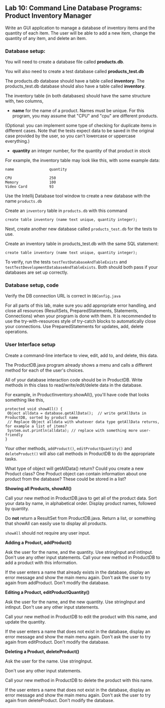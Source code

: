 ## Lab 10: Command Line Database Programs: Product Inventory Manager   

Write an GUI application to manage a database of inventory items and the quantity of each item.
The user will be able to add a new item, change the quantity of any item, and delete an item.

### Database setup:

You will need to create a database file called **products.db**.

You will also need to create a test database called **products_test.db**

The products.db database should have a table called **inventory**.
The products_test.db database should also have a table called **inventory**.

The inventory table (in both databases) should have the same structure with, two columns, 

* **name** for the name of a product. Names must be unique. For this program, you may 
assume that "CPU" and "cpu" are different products.
 
(Optional: you can implement some type of checking for duplicate items in different cases. Note that the tests expect data to be saved in the original case provided by the user, so you can't lowercase or uppercase everything.)
 
* **quantity** an integer number, for the quantity of that product in stock

For example, the inventory table may look like this, with some example data:

```
name                quantity

CPU                 250
Memory              100
Video Card          93

```


Use the Intellij Database tool window to create a new database with the name `products.db` 

Create an `inventory` table in `products.db` with this command

```
create table inventory (name text unique, quantity integer);
```


Next, create another new database called `products_test.db` for the tests to use.

Create an inventory table in products_test.db with the same SQL statement: 

```
create table inventory (name text unique, quantity integer);
```

To verify, run the tests `testTestDatabaseAndTableExists` and `testTestDevelopmentDatabaseAndTableExists`. Both should both pass if your databases are set up correctly. 


### Database setup, code


Verify the DB connection URL is correct in `DBConfig.java`

For all parts of this lab, make sure you add appropriate error handling, and close all resources (ResultSets, PreparedStatements, Statements, Connections) when your program is done with them. It is recommended to use the try-with-resources style of try-catch blocks to automatically close your connections. Use PreparedStatements for updates, add, delete operations. 


### User Interface setup

Create a command-line interface to view, edit, add to, and delete, this data. 

The ProductDB.java program already shows a menu and calls a different method for each of the user's choices.

All of your database interaction code should be in ProductDB. Write methods in this class to read/write/edit/delete data in the database.

For example, in ProductInventory.showAll(), you'll have code that looks something like this,

```
protected void showAll() {
 Object alldata = database.getAllData();  // write getAllData in ProductDB, sorted by product name
 // Replace Object alldata with whatever data type getAllData returns, for example a list of items? 
 System.out.println(alldata); // replace with something more user-friendly
}
```

Your other methods, `addProduct()`, `editProductQuantity()` and `deleteProduct()` will also call methods in ProductDB to do the appropriate tasks.

What type of object will getAllData() return? Could you create a new Product class? One Product object can contain information about one product from the database? These could be stored in a list?

**Showing all Products, showAll()**

Call your new method in ProductDB.java to get all of the product data. Sort your data by name, in alphabetical order.  Display product names, followed by quantity.

Do **not** return a ResultSet from ProductDB.java. Return a list, or something that showAll can easily use to display all products.

`showAll` should not require any user input.


**Adding a Product, addProduct()**

Ask the user for the name, and the quantity. Use stringInput and intInput. 
Don't use any other input statements.
Call your new method in ProductDB to add a product with this information.

If the user enters a name that already exists in the database, display an error message and show the main menu again. Don't ask the user to try again from addProduct. Don't modify the database.


**Editing a Product, editProductQuantity()**

Ask the user for the name, and the new quantity.  Use stringInput and intInput. Don't use any other input statements.

Call your new method in ProductDB to edit the product with this name, and update the quantity.

If the user enters a name that does not exist in the database, display an error message and show the main menu again. Don't ask the user to try again from editProduct. Don't modify the database.


**Deleting a Product, deleteProduct()**

Ask the user for the name. Use stringInput. 

Don't use any other input statements.

Call your new method in ProductDB to delete the product with this name.

If the user enters a name that does not exist in the database, display an error message and show the main menu again. Don't ask the user to try again from deleteProduct. Don't modify the database.


